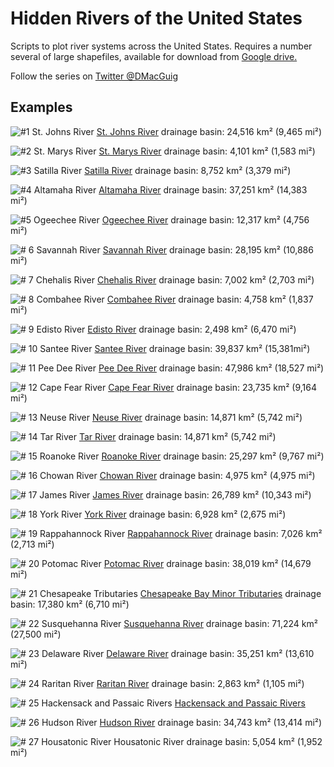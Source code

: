 # Hidden Rivers of the United States
Scripts to plot river systems across the United States. Requires a number several of large shapefiles, available for download from [Google drive.](https://drive.google.com/drive/folders/1kcnSb0gbX7t25eKa3k3dVA84PbOYdz2L?usp=sharing)

Follow the series on [Twitter @DMacGuig](https://twitter.com/DMacGuig)

## Examples
![#1 St. Johns River](./maps/StJohns.png)
[St. Johns River](https://twitter.com/DMacGuig/status/1366477098190331904)
drainage basin: 24,516 km² (9,465 mi²)

![#2 St. Marys River](./maps/StMarys.png)
[St. Marys River](https://twitter.com/DMacGuig/status/1367225770792296448)
drainage basin: 4,101 km² (1,583 mi²)

![#3 Satilla River](./maps/Satilla.png)
[Satilla River](https://twitter.com/DMacGuig/status/1367867501678366726)
drainage basin: 8,752 km² (3,379 mi²)

![#4 Altamaha River](./maps/Altamaha.png)
[Altamaha River](https://twitter.com/DMacGuig/status/1369786409708625926)
drainage basin: 37,251 km² (14,383 mi²)

![#5 Ogeechee River](./maps/Ogeechee.png) 
[Ogeechee River](https://twitter.com/DMacGuig/status/1370083077456814084)
drainage basin: 12,317 km² (4,756 mi²)

![# 6 Savannah River](./maps/Savannah.png)
[Savannah River](https://twitter.com/DMacGuig/status/1370417874255409153)
drainage basin: 28,195 km² (10,886 mi²)

![# 7 Chehalis River](./maps/Chehalis_crop.png)
[Chehalis River](https://twitter.com/DMacGuig/status/1370796736395022338)
drainage basin: 7,002 km² (2,703 mi²)

![# 8 Combahee River](./maps/Combahee_crop.png)
[Combahee River](https://twitter.com/DMacGuig/status/1371955670132621314)
drainage basin: 4,758 km² (1,837 mi²)

![# 9 Edisto River](./maps/Edisto_crop.png)
[Edisto River](https://twitter.com/DMacGuig/status/1372268444914221059)
drainage basin: 2,498 km² (6,470 mi²)

![# 10 Santee River](./maps/Santee.png)
[Santee River](https://twitter.com/DMacGuig/status/1372653528381071366)
drainage basin: 39,837 km² (15,381mi²)

![# 11 Pee Dee River](./maps/PeeDee_crop.png)
[Pee Dee River](https://twitter.com/DMacGuig/status/1374470431176941574)
drainage basin: 47,986 km² (18,527 mi²)

![# 12 Cape Fear River](./maps/CapeFear_crop.png)
[Cape Fear River](https://twitter.com/DMacGuig/status/1376553530069241856)
drainage basin: 23,735 km² (9,164 mi²)

![# 13 Neuse River](./maps/Neuse.png)
[Neuse River](https://twitter.com/DMacGuig/status/1377357531413016578)
drainage basin: 14,871 km² (5,742 mi²)

![# 14 Tar River](./maps/Tar.png)
[Tar River](https://twitter.com/DMacGuig/status/1377719919278710784)
drainage basin: 14,871 km² (5,742 mi²)

![# 15 Roanoke River](./maps/Roanoke.png)
[Roanoke River](https://twitter.com/DMacGuig/status/1379161925854978048)
drainage basin: 25,297 km² (9,767 mi²)

![# 16 Chowan River](./maps/Chowan.png)
[Chowan River](https://twitter.com/DMacGuig/status/1379528084391518208)
drainage basin: 4,975  km² (4,975  mi²)

![# 17 James River](./maps/James.png)
[James River](https://twitter.com/DMacGuig/status/1380619024103473154)
drainage basin: 26,789 km² (10,343 mi²)

![# 18 York River](./maps/York.png)
[York River](https://twitter.com/DMacGuig/status/1382405580443238407)
drainage basin: 6,928 km² (2,675 mi²)

![# 19 Rappahannock River](./maps/Rappahannock.png)
[Rappahannock River](https://twitter.com/DMacGuig/status/1382732953164333060)
drainage basin: 7,026 km² (2,713 mi²)

![# 20 Potomac River](./maps/Potomac.png)
[Potomac River](https://twitter.com/DMacGuig/status/1384174954678259712)
drainage basin: 38,019 km² (14,679 mi²)

![# 21 Chesapeake Tributaries](./maps/ChesapeakeTribs.png)
[Chesapeake Bay Minor Tributaries](https://twitter.com/DMacGuig/status/1384960128324018178)
drainage basin: 17,380 km² (6,710 mi²)

![# 22 Susquehanna River](./maps/Susquehanna_resize.png)
[Susquehanna River](https://twitter.com/DMacGuig/status/1386345988982444036)
drainage basin: 71,224 km² (27,500 mi²)

![# 23 Delaware River](./maps/Delaware_resize.png)
[Delaware River](https://twitter.com/DMacGuig/status/1387500583221870593)
drainage basin: 35,251 km² (13,610 mi²)

![# 24 Raritan River](./maps/Raritan.png)
[Raritan River](https://twitter.com/DMacGuig/status/1389338980836126737)
drainage basin: 2,863 km² (1,105 mi²)

![# 25 Hackensack and Passaic Rivers](./maps/Passaic-Hackensack.png)
[Hackensack and Passaic Rivers](https://twitter.com/DMacGuig/status/1399748076772933634)

![# 26 Hudson River](./maps/Hudson_resize.png)
[Hudson River](https://twitter.com/DMacGuig/status/1400169567457103873)
drainage basin: 34,743 km² (13,414 mi²)

![# 27 Housatonic River](./maps/Housatonic_resize.png)
Housatonic River
drainage basin: 5,054 km² (1,952 mi²)
